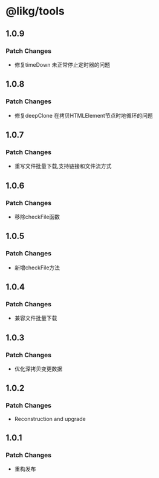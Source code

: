 # @likg/tools

## 1.0.9

### Patch Changes

- 修复timeDown 未正常停止定时器的问题

## 1.0.8

### Patch Changes

- 修复deepClone 在拷贝HTMLElement节点时地循环的问题

## 1.0.7

### Patch Changes

- 重写文件批量下载,支持链接和文件流方式

## 1.0.6

### Patch Changes

- 移除checkFile函数

## 1.0.5

### Patch Changes

- 新增checkFile方法

## 1.0.4

### Patch Changes

- 兼容文件批量下载

## 1.0.3

### Patch Changes

- 优化深拷贝变更数据

## 1.0.2

### Patch Changes

- Reconstruction and upgrade

## 1.0.1

### Patch Changes

- 重构发布
